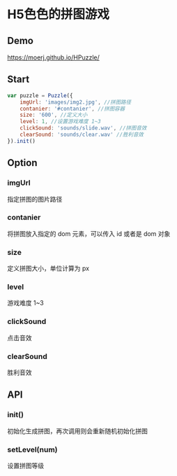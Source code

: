 # H5色色的拼图游戏

## Demo
https://moerj.github.io/HPuzzle/

## Start
```javascript
var puzzle = Puzzle({
    imgUrl: 'images/img2.jpg', //拼图路径
    contanier: '#contanier', //拼图容器
    size: '600', //定义大小
    level: 1, //设置游戏难度 1~3
    clickSound: 'sounds/slide.wav', //拼图音效
    clearSound: 'sounds/clear.wav' //胜利音效
}).init()
```
  

## Option  

### imgUrl
指定拼图的图片路径

### contanier
将拼图放入指定的 dom 元素，可以传入 id 或者是 dom 对象

### size
定义拼图大小，单位计算为 px

### level
游戏难度 1~3

### clickSound
点击音效

### clearSound
胜利音效


## API  

### init()
初始化生成拼图，再次调用则会重新随机初始化拼图

### setLevel(num)
设置拼图等级
